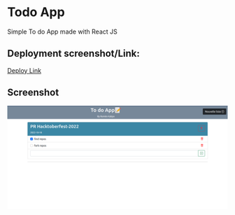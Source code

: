 # Todo App

Simple To do App made with React JS

## Deployment screenshot/Link:

[Deploy Link](https://romeokakpo.github.io/ToDoApp)

## Screenshot

![image](demo.png)
